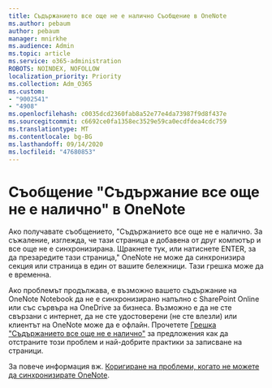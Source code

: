 ```yaml
---
title: Съдържанието все още не е налично Съобщение в OneNote
ms.author: pebaum
author: pebaum
manager: mnirkhe
ms.audience: Admin
ms.topic: article
ms.service: o365-administration
ROBOTS: NOINDEX, NOFOLLOW
localization_priority: Priority
ms.collection: Adm_O365
ms.custom:
- "9002541"
- "4908"
ms.openlocfilehash: c0035dcd2360fab8a52e77e4da73987f9d8f437e
ms.sourcegitcommit: c6692ce0fa1358ec3529e59ca0ecdfdea4cdc759
ms.translationtype: MT
ms.contentlocale: bg-BG
ms.lasthandoff: 09/14/2020
ms.locfileid: "47680853"
---
```

# <a name="content-not-yet-available-message-in-onenote"></a>Съобщение "Съдържание все още не е налично" в OneNote

Ако получавате съобщението, "Съдържанието все още не е налично. За съжаление, изглежда, че тази страница е добавена от друг компютър и все още не е синхронизирана. Щракнете тук, или натиснете ENTER, за да презаредите тази страница," OneNote не може да синхронизира секция или страница в един от вашите бележници. Тази грешка може да е временна.

Ако проблемът продължава, е възможно вашето съдържание на OneNote Notebook да не е синхронизирано напълно с SharePoint Online или със сървъра на OneDrive за бизнеса. Възможно е да не сте свързани с интернет, да не сте удостоверени (не сте влезли) или клиентът на OneNote може да е офлайн. Прочетете [Грешка "Съдържанието все още не е налично"](https://docs.microsoft.com/office/troubleshoot/onenote/onenote-error-content-not-yet-available) за предложения как да отстраните този проблем и най-добрите практики за записване на страници.

За повече информация вж. [Коригиране на проблеми, когато не можете да синхронизирате OneNote](https://support.office.com/article/Fix-issues-when-you-can-t-sync-OneNote-299495ef-66d1-448f-90c1-b785a6968d45).
